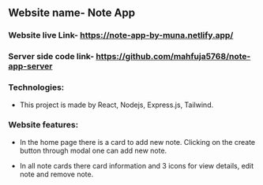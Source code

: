 ## Website name- Note App

### Website live Link- https://note-app-by-muna.netlify.app/

### Server side code link- https://github.com/mahfuja5768/note-app-server

### Technologies:
- This project is made by React, Nodejs, Express.js, Tailwind. 

### Website features:

- In the home page there is a card to add new note. Clicking on the create button through modal one can add new note.

- In all note cards there card information and 3 icons for  view details, edit note and remove note.
